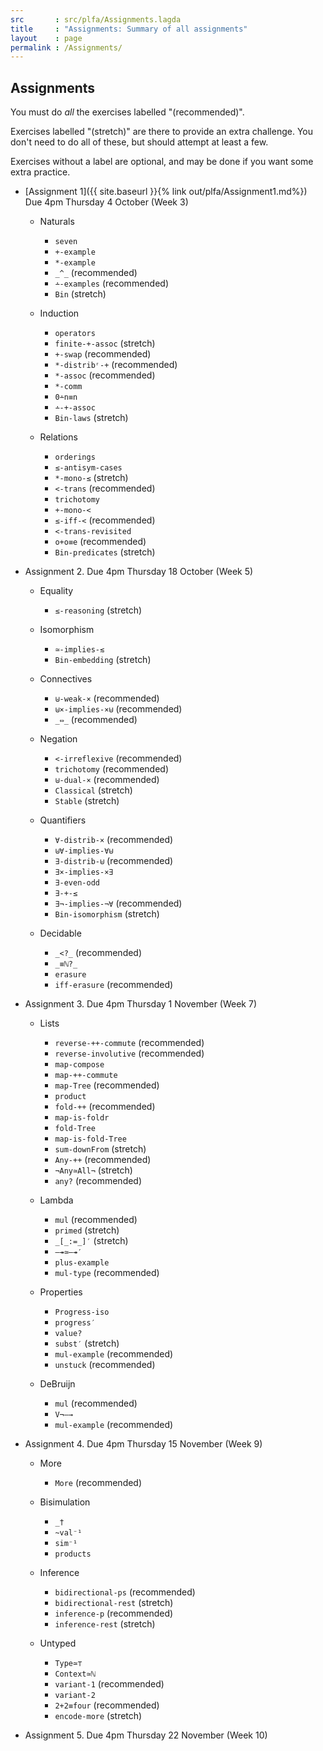 ```yaml
---
src       : src/plfa/Assignments.lagda
title     : "Assignments: Summary of all assignments"
layout    : page
permalink : /Assignments/
---
```


## Assignments

You must do _all_ the exercises labelled "(recommended)".

Exercises labelled "(stretch)" are there to provide an extra challenge.
You don't need to do all of these, but should attempt at least a few.

Exercises without a label are optional, and may be done if you want
some extra practice.

* [Assignment 1]({{ site.baseurl }}{% link out/plfa/Assignment1.md%}) Due 4pm Thursday 4 October (Week 3)

  + Naturals
    - `seven`
    - `+-example`
    - `*-example`
    - `_^_` (recommended)
    - `∸-examples` (recommended)
    - `Bin` (stretch)

  + Induction
    - `operators`
    - `finite-+-assoc` (stretch)
    - `+-swap` (recommended)
    - `*-distribʳ-+` (recommended)
    - `*-assoc` (recommended)
    - `*-comm`
    - `0∸n≡n`
    - `∸-+-assoc`
    - `Bin-laws` (stretch)

  + Relations
    - `orderings`
    - `≤-antisym-cases`
    - `*-mono-≤` (stretch)
    - `<-trans` (recommended)
    - `trichotomy`
    - `+-mono-<`
    - `≤-iff-<` (recommended) 
    - `<-trans-revisited`
    - `o+o≡e` (recommended)
    - `Bin-predicates` (stretch)

* Assignment 2. Due 4pm Thursday 18 October (Week 5)

  + Equality
    - `≤-reasoning` (stretch)

  + Isomorphism
    - `≃-implies-≲`
    - `Bin-embedding` (stretch)

  + Connectives
    - `⊎-weak-×` (recommended)
    - `⊎×-implies-×⊎` (recommended)
    - `_⇔_` (recommended)

  + Negation
    - `<-irreflexive` (recommended)
    - `trichotomy` (recommended)
    - `⊎-dual-×` (recommended)
    - `Classical` (stretch)
    - `Stable` (stretch)

  + Quantifiers
    - `∀-distrib-×` (recommended)
    - `⊎∀-implies-∀⊎`
    - `∃-distrib-⊎` (recommended)
    - `∃×-implies-×∃`
    - `∃-even-odd`
    - `∃-+-≤`
    - `∃¬-implies-¬∀` (recommended)
    - `Bin-isomorphism` (stretch)

  + Decidable
    - `_<?_` (recommended)
    - `_≡ℕ?_`
    - `erasure`
    - `iff-erasure` (recommended)

* Assignment 3. Due 4pm Thursday 1 November (Week 7)

  + Lists
    - `reverse-++-commute` (recommended)
    - `reverse-involutive` (recommended)
    - `map-compose`
    - `map-++-commute`
    - `map-Tree` (recommended)
    - `product`
    - `fold-++` (recommended)
    - `map-is-foldr`
    - `fold-Tree`
    - `map-is-fold-Tree`
    - `sum-downFrom` (stretch)
    - `Any-++` (recommended)
    - `¬Any≃All¬` (stretch)
    - `any?` (recommended)

  + Lambda
    - `mul` (recommended)
    - `primed` (stretch)
    - `_[_:=_]′` (stretch)
    - `—↠≃—↠′`
    - `plus-example`
    - `mul-type` (recommended)

  + Properties
    - `Progress-iso`
    - `progress′`
    - `value?`
    - `subst′` (stretch)
    - `mul-example` (recommended)
    - `unstuck` (recommended)

  + DeBruijn
    - `mul` (recommended)
    - `V¬—→`
    - `mul-example` (recommended)

* Assignment 4. Due 4pm Thursday 15 November (Week 9)

  + More
    - `More` (recommended)

  + Bisimulation
    - `_†`
    - `~val⁻¹`
    - `sim⁻¹`
    - `products`

  + Inference
    - `bidirectional-ps` (recommended)
    - `bidirectional-rest` (stretch)
    - `inference-p` (recommended)
    - `inference-rest` (stretch)

  + Untyped
    - `Type≃⊤`
    - `Context≃ℕ`
    - `variant-1` (recommended)
    - `variant-2`
    - `2+2≡four` (recommended)
    - `encode-more` (stretch)

* Assignment 5. Due 4pm Thursday 22 November (Week 10)
